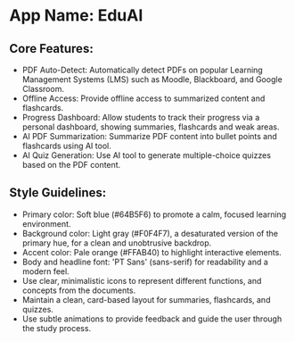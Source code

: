 # **App Name**: EduAI

## Core Features:

- PDF Auto-Detect: Automatically detect PDFs on popular Learning Management Systems (LMS) such as Moodle, Blackboard, and Google Classroom.
- Offline Access: Provide offline access to summarized content and flashcards.
- Progress Dashboard: Allow students to track their progress via a personal dashboard, showing summaries, flashcards and weak areas.
- AI PDF Summarization: Summarize PDF content into bullet points and flashcards using AI tool.
- AI Quiz Generation: Use AI tool to generate multiple-choice quizzes based on the PDF content.

## Style Guidelines:

- Primary color: Soft blue (#64B5F6) to promote a calm, focused learning environment.
- Background color: Light gray (#F0F4F7), a desaturated version of the primary hue, for a clean and unobtrusive backdrop.
- Accent color: Pale orange (#FFAB40) to highlight interactive elements.
- Body and headline font: 'PT Sans' (sans-serif) for readability and a modern feel.
- Use clear, minimalistic icons to represent different functions, and concepts from the documents.
- Maintain a clean, card-based layout for summaries, flashcards, and quizzes.
- Use subtle animations to provide feedback and guide the user through the study process.